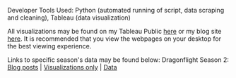 Developer Tools Used: Python (automated running of script, data scraping and cleaning), Tableau (data visualization)

All visualizations may be found on my Tableau Public [here]() or my blog site [here](). It is recommended that you view the webpages on your desktop for the best viewing experience.

Links to specific season's data may be found below:
Dragonflight Season 2: [Blog posts]() | [Visualizations only]() | [Data]()
